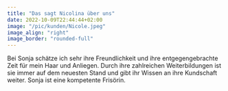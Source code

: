 ```yaml
---
title: "Das sagt Nicolina über uns"
date: 2022-10-09T22:44:44+02:00
image: "/pic/kunden/Nicole.jpeg"
image_align: "right"
image_border: "rounded-full"
---
```


Bei Sonja schätze ich sehr ihre Freundlichkeit und ihre entgegengebrachte Zeit für mein Haar und Anliegen. Durch ihre zahlreichen Weiterbildungen ist sie immer auf dem neuesten Stand und gibt ihr Wissen an ihre Kundschaft weiter. Sonja ist eine kompetente Frisörin.


